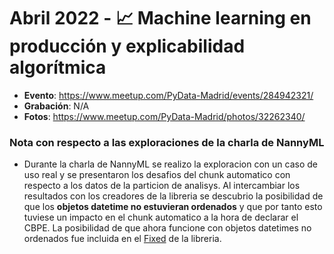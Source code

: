 # Abril 2022 - 📈 Machine learning en producción y explicabilidad algorítmica

- **Evento**: https://www.meetup.com/PyData-Madrid/events/284942321/
- **Grabación**: N/A
- **Fotos**: https://www.meetup.com/PyData-Madrid/photos/32262340/


### Nota con respecto a las exploraciones de la charla de NannyML

- Durante la charla de NannyML se realizo la exploracion con un caso de uso real y se presentaron los desafios del chunk automatico con respecto a los datos de la particion de analisys. Al intercambiar los resultados con los creadores de la libreria se descubrio la posibilidad de que los **objetos datetime no estuvieran ordenados** y que por tanto esto tuviese un impacto en el chunk automatico a la hora de declarar el CBPE. La posibilidad de que ahora funcione con objetos datetimes no ordenados fue incluida en el [Fixed](https://github.com/NannyML/nannyml/releases/tag/v0.3.2) de la libreria.
